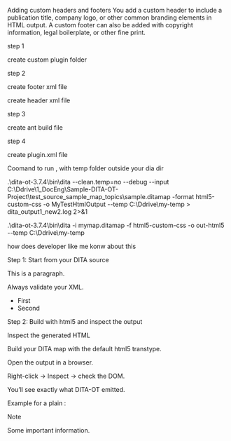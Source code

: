 Adding custom headers and footers
You add a custom header to include a publication title, company logo, or other common branding elements in HTML output. A custom footer can also be added with copyright information, legal boilerplate, or other fine print.

step 1

create custom plugin folder

step 2

create footer xml file

create header xml file

step 3

create ant build file

step 4

create plugin.xml file

Coomand to run , with temp folder outside your dia dir

.\dita-ot-3.7.4\bin\dita --clean.temp=no --debug --input C:\\Ddrive\\1_DocEng\\Sample-DITA-OT-Project\\test_source_sample_map_topics\\sample.ditamap -format html5-custom-css -o MyTestHtmlOutput --temp C:\Ddrive\my-temp > dita_output1_new2.log 2>&1

.\dita-ot-3.7.4\bin\dita -i mymap.ditamap -f html5-custom-css -o out-html5 --temp C:\Ddrive\my-temp


how does developer like me konw about this <div class="note custom-note">

Step 1: Start from your DITA source
<p>This is a paragraph.</p>

<note type="tip">
  Always validate your XML.
</note>

<ul>
  <li>First</li>
  <li>Second</li>
</ul>

Step 2: Build with html5 and inspect the output

Inspect the generated HTML

Build your DITA map with the default html5 transtype.

Open the output in a browser.

Right-click → Inspect → check the DOM.

You’ll see exactly what DITA-OT emitted.

Example for a plain <note>:
<div class="note">
  <span class="note__title">Note</span>
  <div class="note__body">
    <p>Some important information.</p>
  </div>
</div>
